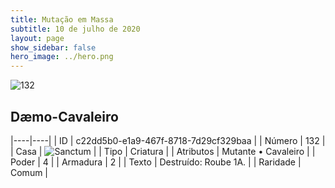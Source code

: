 ```yaml
---
title: Mutação em Massa
subtitle: 10 de julho de 2020
layout: page
show_sidebar: false
hero_image: ../hero.png
---
```


![132](https://cdn.keyforgegame.com/media/card_front/pt/479_132_CV53WG3V8J78_pt.png)

## Dæmo-Cavaleiro

|----|----|
| ID | c22dd5b0-e1a9-467f-8718-7d29cf329baa |
| Número | 132 |
| Casa | ![Sanctum](https://archonarcana.com/images/thumb/c/c7/Sanctum.png/22px-Sanctum.png "Santuário") |
| Tipo | Criatura |
| Atributos | Mutante • Cavaleiro |
| Poder | 4 |
| Armadura | 2 |
| Texto | Destruído: Roube 1A. |
| Raridade | Comum |
